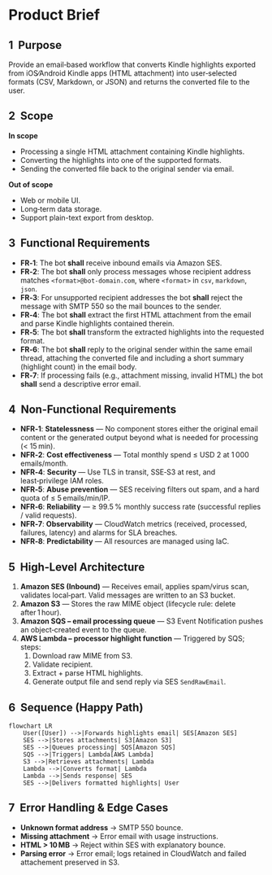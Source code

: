# Product Brief

## 1  Purpose

Provide an email‑based workflow that converts Kindle highlights exported from iOS⁄Android Kindle apps (HTML attachment) into user‑selected formats (CSV, Markdown, or JSON) and returns the converted file to the user.

## 2  Scope

**In scope**

- Processing a single HTML attachment containing Kindle highlights.
- Converting the highlights into one of the supported formats.
- Sending the converted file back to the original sender via email.

**Out of scope**

- Web or mobile UI.
- Long‑term data storage.
- Support plain-text export from desktop.

## 3  Functional Requirements

- **FR‑1**: The bot **shall** receive inbound emails via Amazon SES.
- **FR‑2**: The bot **shall** only process messages whose recipient address matches `<format>@bot-domain.com`, where `<format>` in `csv`, `markdown`, `json`.
- **FR‑3**: For unsupported recipient addresses the bot **shall** reject the message with SMTP 550 so the mail bounces to the sender.
- **FR‑4**: The bot **shall** extract the first HTML attachment from the email and parse Kindle highlights contained therein.
- **FR‑5**: The bot **shall** transform the extracted highlights into the requested format.
- **FR‑6**: The bot **shall** reply to the original sender within the same email thread, attaching the converted file and including a short summary (highlight count) in the email body.
- **FR‑7**: If processing fails (e.g., attachment missing, invalid HTML) the bot **shall** send a descriptive error email.

## 4  Non‑Functional Requirements

- **NFR‑1**: **Statelessness** — No component stores either the original email content or the generated output beyond what is needed for processing (< 15 min).
- **NFR‑2**: **Cost effectiveness** — Total monthly spend ≤ USD 2 at 1 000 emails/month.
- **NFR‑4**: **Security** — Use TLS in transit, SSE‑S3 at rest, and least‑privilege IAM roles.
- **NFR‑5**: **Abuse prevention** — SES receiving filters out spam, and a hard quota of ≤ 5 emails/min/IP.
- **NFR‑6**: **Reliability** — ≥ 99.5 % monthly success rate (successful replies / valid requests).
- **NFR‑7**: **Observability** — CloudWatch metrics (received, processed, failures, latency) and alarms for SLA breaches.
- **NFR‑8**: **Predictability** — All resources are managed using IaC.

## 5  High‑Level Architecture

1. **Amazon SES (Inbound)** — Receives email, applies spam/virus scan, validates local‑part. Valid messages are written to an S3 bucket.
2. **Amazon S3** — Stores the raw MIME object (lifecycle rule: delete after 1 hour).
3. **Amazon SQS – email processing queue** — S3 Event Notification pushes an object‑created event to the queue.
4. **AWS Lambda – processor highlight function** — Triggered by SQS; steps:
   1. Download raw MIME from S3.
   2. Validate recipient.
   3. Extract + parse HTML highlights.
   4. Generate output file and send reply via SES `SendRawEmail`.

## 6  Sequence (Happy Path)

```mermaid
flowchart LR
    User([User]) -->|Forwards highlights email| SES[Amazon SES]
    SES -->|Stores attachments| S3[Amazon S3]
    SES -->|Queues processing| SQS[Amazon SQS]
    SQS -->|Triggers| Lambda[AWS Lambda]
    S3 -->|Retrieves attachments| Lambda
    Lambda -->|Converts format| Lambda
    Lambda -->|Sends response| SES
    SES -->|Delivers formatted highlights| User
```

## 7  Error Handling & Edge Cases

- **Unknown format address** → SMTP 550 bounce.
- **Missing attachment** → Error email with usage instructions.
- **HTML > 10 MB** → Reject within SES with explanatory bounce.
- **Parsing error** → Error email; logs retained in CloudWatch and failed attachement preserved in S3.
